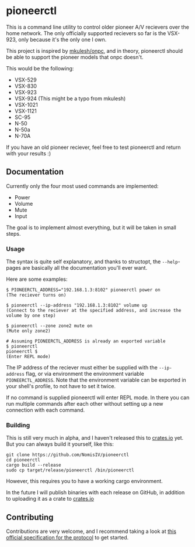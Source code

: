 # pioneerctl

This is a command line utility to control older pioneer A/V recievers over the home network.
The only officially supported recievers so far is the VSX-923, only because it's the only one I own.

This project is inspired by [mkulesh/onpc](https://github.com/mkulesh/onpc),
and in theory, pioneerctl should be able to support the pioneer models that onpc doesn't.

This would be the following:

- VSX-529
- VSX-830
- VSX-923
- VSX-924 (This might be a typo from mkulesh)
- VSX-1021
- VSX-1121
- SC-95
- N-50
- N-50a
- N-70A

If you have an old pioneer reciever, feel free to test pioneerctl and return with your results :)

## Documentation

Currently only the four most used commands are implemented:

- Power
- Volume
- Mute
- Input

The goal is to implement almost everything, but it will be taken in small steps.

### Usage

The syntax is quite self explanatory,
and thanks to structopt, the `--help`-pages are basically all the documentation you'll ever want.

Here are some examples:

```
$ PIONEERCTL_ADDRESS="192.168.1.3:8102" pioneerctl power on
(The reciever turns on)

$ pioneerctl --ip-address "192.168.1.3:8102" volume up
(Connect to the reciever at the specified address, and increase the volume by one step)

$ pioneerctl --zone zone2 mute on
(Mute only zone2)

# Assuming PIONEERCTL_ADDRESS is already an exported variable
$ pioneerctl
pioneerctl $
(Enter REPL mode)
```

The IP address of the reciever must either be supplied with the `--ip-address` flag,
or via environment the environment variable `PIONEERCTL_ADDRESS`.
Note that the environment variable can be exported in your shell's profile,
to not have to set it twice.

If no command is supplied pioneerctl will enter REPL mode.
In there you can run multiple commands after each other without setting up a new connection with each command.

### Building

This is still very much in alpha, and I haven't released this to [crates.io](https://crates.io) yet.
But you can always build it yourself, like this:

```
git clone https://github.com/NomisIV/pioneerctl
cd pioneerctl
cargo build --release
sudo cp target/release/pioneerctl /bin/pioneerctl
```

However, this requires you to have a working cargo environment.

In the future I will publish binaries with each release on GitHub,
in addition to uploading it as a crate to [crates.io](https://crates.io)

## Contributing

Contributions are very welcome,
and I recommend taking a look at
[this official specification for the protocol](https://github.com/NomisIV/pioneerctl/blob/master/Pioneer_AVR_FY16_CIAMX.xlsx)
to get started.
